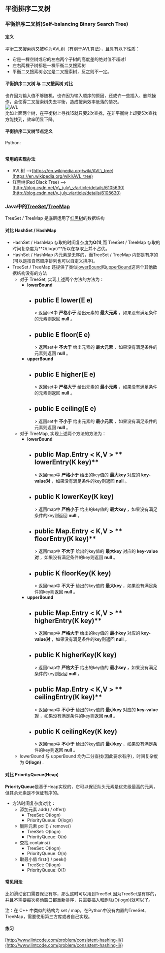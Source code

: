 ## 平衡排序二叉树

### 平衡排序二叉树\(Self-balancing Binary Search Tree\)

#### 定义

平衡二叉搜索树又被称为AVL树（有别于AVL算法），且具有以下性质：

* 它是一棵空树或它的左右两个子树的高度差的绝对值不超过1
* 左右两棵子树都是一棵平衡二叉搜索树
* 平衡二叉搜索树必定是二叉搜索树，反之则不一定。

#### 平衡排序二叉树 与 二叉搜索树 对比

也许因为输入值不够随机，也许因为输入顺序的原因，还或许一些插入、删除操作，会使得二叉搜索树失去平衡，造成搜索效率低落的情况。  
![](http://media.jiuzhang.com/markdown/images/3/15/7c52db9e-27ff-11e8-af91-0242ac110002.jpg "AVL")  
比如上面两个树，在平衡树上寻找15就只要2次查找，在非平衡树上却要5次查找方能找到，效率明显下降。

#### 平衡排序二叉树节点定义

Python:

```py

```

#### 常用的实现办法

* AVL树 --&gt;[https://en.wikipedia.org/wiki/AVL\_tree](https://en.wikipedia.org/wiki/AVL_tree)
* 红黑树\(Red Black Tree\) --&gt;[http://blog.csdn.net/v\_july\_v/article/details/6105630](http://blog.csdn.net/v_july_v/article/details/6105630)

### Java中的[TreeSet](https://docs.oracle.com/javase/7/docs/api/java/util/TreeSet.html)/[TreeMap](https://docs.oracle.com/javase/7/docs/api/java/util/TreeMap.html)

TreeSet / TreeMap 是底层运用了[红黑树](https://zh.wikipedia.org/wiki/%E7%BA%A2%E9%BB%91%E6%A0%91)的数据结构

#### 对比 HashSet / HashMap

* HashSet / HashMap 存取的时间复杂度为**O\(1\)**,而 TreeSet / TreeMap 存取的时间复杂度为**O\(logn\)**所以在存取上并不占优。
* HashSet / HashMap 内元素是无序的，而TreeSet / TreeMap 内部是有序的\(可以是按自然顺序排列也可以自定义排序\)。
* TreeSet / TreeMap 还提供了类似[lowerBound](http://www.cplusplus.com/reference/algorithm/lower_bound/)和[upperBound](http://www.cplusplus.com/reference/algorithm/upper_bound/)这两个其他数据结构没有的方法
  * 对于 TreeSet, 实现上述两个方法的方法为：
    * **lowerBound**
      * **public E lower\(E e\)**
        --
        &gt;
         返回set中
        **严格小于**
        给出元素的
        **最大元素**
        ，如果没有满足条件的元素则返回
        **null**
        。
      * **public E floor\(E e\)**
        --
        &gt;
         返回set中
        **不大于**
        给出元素的
        **最大元素**
        ，如果没有满足条件的元素则返回
        **null**
        。
    * **upperBound**
      * **public E higher\(E e\)**
        --
        &gt;
         返回set中
        **严格大于**
        给出元素的
        **最小元素**
        ，如果没有满足条件的元素则返回
        **null**
        。
      * **public E ceiling\(E e\)**
        --
        &gt;
         返回set中
        **不小于**
        给出元素的
        **最小元素**
        ，如果没有满足条件的元素则返回
        **null**
        。
  * 对于 TreeMap, 实现上述两个方法的方法为：
    * **lowerBound**
      * **public Map.Entry**
        **&lt;**
        **K,V**
        **&gt;**
        ** lowerEntry\(K key\)**
        --
        &gt;
         返回map中
        **严格小于**
        给出的key值的
        **最大key**
        对应的
        **key-value对**
        ，如果没有满足条件的key则返回
        **null**
        。
      * **public K lowerKey\(K key\)**
        --
        &gt;
         返回map中
        **严格小于**
        给出的key值的
        **最大key**
        ，如果没有满足条件的key则返回
        **null**
        。
      * **public Map.Entry**
        **&lt;**
        **K,V**
        **&gt;**
        ** floorEntry\(K key\)**
        --
        &gt;
         返回map中
        **不大于**
        给出的key值的
        **最大key**
        对应的
        **key-value对**
        ，如果没有满足条件的key则返回
        **null**
        。
      * **public K floorKey\(K key\)**
        --
        &gt;
         返回map中
        **不大于**
        给出的key值的
        **最大key**
        ，如果没有满足条件的key则返回
        **null**
        。
    * **upperBound**
      * **public Map.Entry**
        **&lt;**
        **K,V**
        **&gt;**
        ** higherEntry\(K key\)**
        --
        &gt;
         返回map中
        **严格大于**
        给出的key值的
        **最小key**
        对应的
        **key-value对**
        ，如果没有满足条件的key则返回
        **null**
        。
      * **public K higherKey\(K key\)**
        --
        &gt;
         返回map中
        **严格大于**
        给出的key值的
        **最小key**
        ，如果没有满足条件的key则返回
        **null**
        。
      * **public Map.Entry**
        **&lt;**
        **K,V**
        **&gt;**
        ** ceilingEntry\(K key\)**
        --
        &gt;
         返回map中
        **不小于**
        给出的key值的
        **最小key**
        对应的
        **key-value对**
        ，如果没有满足条件的key则返回
        **null**
        。
      * **public K ceilingKey\(K key\)**
        --
        &gt;
         返回map中
        **不小于**
        给出的key值的
        **最小key**
        ，如果没有满足条件的key则返回
        **null**
        。
  * lowerBound 与 upperBound 均为二分查找\(因此要求有序\)，时间复杂度为
    **O\(logn\)**
    .

#### 对比 PriorityQueue\(Heap\)

**PriorityQueue**是基于Heap实现的，它可以保证队头元素是优先级最高的元素，但其余元素是不保证有序的。

* 方法时间复杂度对比：
  * 添加元素 add\(\) / offer\(\)
    * TreeSet: O\(logn\)
    * PriorityQueue: O\(logn\)
  * 删除元素 poll\(\) / remove\(\)
    * TreeSet: O\(logn\)
    * PriorityQueue: O\(n\)
  * 查找 contains\(\)
    * TreeSet: O\(logn\)
    * PriorityQueue: O\(n\)
  * 取最小值 first\(\) / peek\(\)
    * TreeSet: O\(logn\)
    * PriorityQueue: O\(1\)

#### 常见用法

比如滑动窗口需要保证有序，那么这时可以用到TreeSet,因为TreeSet是有序的，并且不需要每次移动窗口都重新排序，只需要插入和删除\(O\(logn\)\)就可以了。

注：在 C++ 中类似的结构为 set / map。在Python中没有内置的TreeSet、TreeMap，需要使用第三方库或者自己实现。

#### 练习

[http://www.lintcode.com/problem/consistent-hashing-ii/](http://www.lintcode.com/problem/consistent-hashing-ii/)




